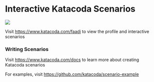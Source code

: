 # Interactive Katacoda Scenarios

[![](http://shields.katacoda.com/katacoda/faadi/count.svg)](https://www.katacoda.com/faadi "Get your profile on Katacoda.com")

Visit https://www.katacoda.com/faadi to view the profile and interactive scenarios

### Writing Scenarios
Visit https://www.katacoda.com/docs to learn more about creating Katacoda scenarios

For examples, visit https://github.com/katacoda/scenario-example
